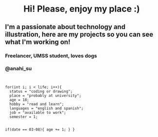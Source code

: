 <h1 align="center"> Hi! Please, enjoy my place :) </h1>
<h2>I'm a passionate about technology and illustration, here are my projects so you can see what I'm working on!</h2> 
<h3>Freelancer, UMSS student, loves dogs</h3> 
<h3> @anahi_su</h3>
<p align="left">
   <img src="">
   </p>
<code>
for(int i; i < life; i++){
  status = "coding or drawing";
  place = "probably at university";
  age = 18;
  hobby = "read and learn";
  languages = "english and spanish";
  job = "available to work";
  semester = 1;

  if(date == 03-08){
    age += 1;
  }
}  
</code>
